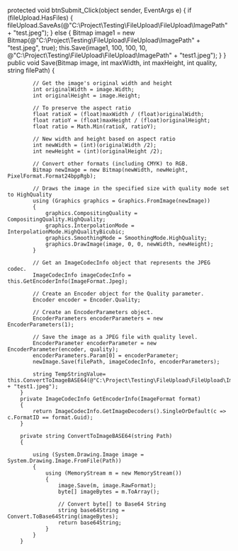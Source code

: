  protected void btnSubmit_Click(object sender, EventArgs e)
        {
            if (fileUpload.HasFiles)
            {
                fileUpload.SaveAs(@"C:\Project\Testing\FileUpload\FileUpload\ImagePath\" + "test.jpeg");
            }
            else
            {
                Bitmap image1 = new Bitmap(@"C:\Project\Testing\FileUpload\FileUpload\ImagePath\" + "test.jpeg", true);
                this.Save(image1, 100, 100, 10, @"C:\Project\Testing\FileUpload\FileUpload\ImagePath\" + "test1.jpeg");
            }
        }
        public void Save(Bitmap image, int maxWidth, int maxHeight, int quality, string filePath)
        {
           
            // Get the image's original width and height
            int originalWidth = image.Width;
            int originalHeight = image.Height;

            // To preserve the aspect ratio
            float ratioX = (float)maxWidth / (float)originalWidth;
            float ratioY = (float)maxHeight / (float)originalHeight;
            float ratio = Math.Min(ratioX, ratioY);

            // New width and height based on aspect ratio
            int newWidth = (int)(originalWidth /2);
            int newHeight = (int)(originalHeight /2);

            // Convert other formats (including CMYK) to RGB.
            Bitmap newImage = new Bitmap(newWidth, newHeight, PixelFormat.Format24bppRgb);

            // Draws the image in the specified size with quality mode set to HighQuality
            using (Graphics graphics = Graphics.FromImage(newImage))
            {
                graphics.CompositingQuality = CompositingQuality.HighQuality;
                graphics.InterpolationMode = InterpolationMode.HighQualityBicubic;
                graphics.SmoothingMode = SmoothingMode.HighQuality;
                graphics.DrawImage(image, 0, 0, newWidth, newHeight);
            }

            // Get an ImageCodecInfo object that represents the JPEG codec.
            ImageCodecInfo imageCodecInfo = this.GetEncoderInfo(ImageFormat.Jpeg);

            // Create an Encoder object for the Quality parameter.
            Encoder encoder = Encoder.Quality;

            // Create an EncoderParameters object. 
            EncoderParameters encoderParameters = new EncoderParameters(1);

            // Save the image as a JPEG file with quality level.
            EncoderParameter encoderParameter = new EncoderParameter(encoder, quality);
            encoderParameters.Param[0] = encoderParameter;
            newImage.Save(filePath, imageCodecInfo, encoderParameters);

            string TempStringValue= this.ConvertToImageBASE64(@"C:\Project\Testing\FileUpload\FileUpload\ImagePath\" + "test1.jpeg");
        }
        private ImageCodecInfo GetEncoderInfo(ImageFormat format)
        {
            return ImageCodecInfo.GetImageDecoders().SingleOrDefault(c => c.FormatID == format.Guid);
        }

        private string ConvertToImageBASE64(string Path)
        {

            using (System.Drawing.Image image = System.Drawing.Image.FromFile(Path))
            {
                using (MemoryStream m = new MemoryStream())
                {
                    image.Save(m, image.RawFormat);
                    byte[] imageBytes = m.ToArray();

                    // Convert byte[] to Base64 String
                    string base64String = Convert.ToBase64String(imageBytes);
                    return base64String;
                }
            }
        }
